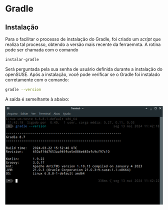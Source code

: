# Gradle

## Instalação

Para o facilitar o processo de instalação do Gradle, foi criado um *script* que realiza tal processo, obtendo a versão mais recente da ferraemnta. A rotina pode ser chamada com o comando

```bash
instalar-gradle
```

Será perguntada pela sua senha de usuário definida durante a instalação do openSUSE. Após a instalação, você pode verificar se o Gradle foi instalado corretamente com o comando:

```bash
gradle --version
```

A saída é semelhante à abaixo:

![](imagens/gradle_version.png)